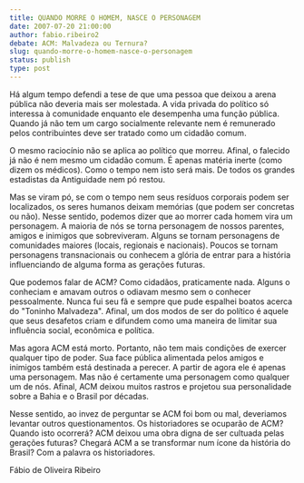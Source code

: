 ```yaml
---
title: QUANDO MORRE O HOMEM, NASCE O PERSONAGEM
date: 2007-07-20 21:00:00
author: fabio.ribeiro2
debate: ACM: Malvadeza ou Ternura?
slug: quando-morre-o-homem-nasce-o-personagem
status: publish 
type: post
---
```


  

  

Há algum tempo defendi a tese de que uma pessoa que deixou a arena pública não deveria mais ser molestada. A vida privada do político só interessa à comunidade enquanto ele desempenha uma função pública. Quando já não tem um cargo socialmente relevante nem é remunerado pelos contribuintes deve ser tratado como um cidadão comum.  

  

O mesmo raciocínio não se aplica ao político que morreu. Afinal, o falecido já não é nem mesmo um cidadão comum. É apenas matéria inerte (como dizem os médicos). Como o tempo nem isto será mais. De todos os grandes estadistas da Antiguidade nem pó restou.  

  

Mas se viram pó, se com o tempo nem seus resíduos corporais podem ser localizados, os seres humanos deixam memórias (que podem ser concretas ou não). Nesse sentido, podemos dizer que ao morrer cada homem vira um personagem. A maioria de nós se torna personagem de nossos parentes, amigos e inimigos que sobreviveram. Alguns se tornam personagens de comunidades maiores (locais, regionais e nacionais). Poucos se tornam personagens transnacionais ou conhecem a glória de entrar para a história influenciando de alguma forma as gerações futuras.  

  

Que podemos falar de ACM? Como cidadãos, praticamente nada. Alguns o conheciam e amavam outros o odiavam mesmo sem o conhecer pessoalmente. Nunca fui seu fã e sempre que pude espalhei boatos acerca do "Toninho Malvadeza". Afinal, um dos modos de ser do político é aquele que seus desafetos criam e difundem como uma maneira de limitar sua influência social, econômica e política.   

  

Mas agora ACM está morto. Portanto, não tem mais condições de exercer qualquer tipo de poder. Sua face pública alimentada pelos amigos e inimigos também está destinada a perecer. A partir de agora ele é apenas uma personagem. Mas não é certamente uma personagem como qualquer um de nós. Afinal, ACM deixou muitos rastros e projetou sua personalidade sobre a Bahia e o Brasil por décadas.  

  

Nesse sentido, ao invez de perguntar se ACM foi bom ou mal, deveriamos levantar outros questionamentos. Os historiadores se ocuparão de ACM? Quando isto ocorrerá? ACM deixou uma obra digna de ser cultuada pelas gerações futuras? Chegará ACM a se transformar num ícone da história do Brasil? Com a palavra os historiadores.  

  

  

Fábio de Oliveira Ribeiro
